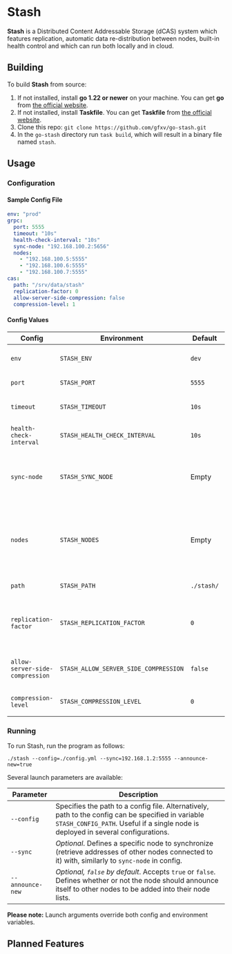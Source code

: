 # Stash

**Stash** is a Distributed Content Addressable Storage (dCAS) system which features replication, automatic data re-distribution between nodes, built-in health control and which can run both locally and in cloud.

## Building

To build **Stash** from source:

1) If not installed, install **go 1.22 or newer** on your machine. You can get **go** from [the official website](https://go.dev/doc/install).
2) If not installed, install **Taskfile**. You can get **Taskfile** from [the official website](https://taskfile.dev/installation/).
3) Clone this repo: `git clone https://github.com/gfxv/go-stash.git`
4) In the `go-stash` directory run `task build`, which will result in a binary file named `stash`.

## Usage

### Configuration

#### Sample Config File

```yml
env: "prod"
grpc:
  port: 5555
  timeout: "10s"
  health-check-interval: "10s"
  sync-node: "192.168.100.2:5656"
  nodes:
    - "192.168.100.5:5555"
    - "192.168.100.6:5555"
    - "192.168.100.7:5555"
cas:
  path: "/srv/data/stash"
  replication-factor: 0
  allow-server-side-compression: false
  compression-level: 1
```

#### Config Values

| Config | Environment | Default | Description |
| ------ | ----------- | ------- | ----------- |
| `env` | `STASH_ENV` | `dev` | Accepts `prod` or `dev`. Defines environment in which app will run. |
| `port` | `STASH_PORT` | `5555` | Defines the port where Stash will listen for connections. |
| `timeout` | `STASH_TIMEOUT` | `10s` | Defines the duration before a request is considered timed out. |
| `health-check-interval` | `STASH_HEALTH_CHECK_INTERVAL` | `10s` | Sets the interval for health check pings to be sent to the nodes in the system. |
| `sync-node` | `STASH_SYNC_NODE` | Empty | Defines a specific node to synchronize (retrieve addresses of other nodes connected to it) with. **Optional if `nodes` list is specified.** |
| `nodes` | `STASH_NODES` | Empty | List of nodes that the server can communicate with. When supplied via environment, the list is separated with semicolons (`0.0.0.0:5555;1.1.1.1:5555`). **Optional if `sync-node` is specified.** |
| `path` | `STASH_PATH` | `./stash/` | Path to a directory in which stored data will be located. |
| `replication-factor` | `STASH_REPLICATION_FACTOR` | `0` | Defines the replication factor (how much copies of the data to make) for Stash. `0` results in 1 copy (no replication), `1` results in 2 copies, etc.. |
| `allow-server-side-compression` | `STASH_ALLOW_SERVER_SIDE_COMPRESSION` | `false` | Accepts `true` or `false`. This flag determines whether server-side compression is permitted. |
| `compression-level` | `STASH_COMPRESSION_LEVEL` | `0` | Defines the level of compression to be applied to the stored data (up to `4`). |

### Running

To run Stash, run the program as follows:

`./stash --config=./config.yml --sync=192.168.1.2:5555 --announce-new=true`

Several launch parameters are available:

| Parameter | Description |
| --------- | ----------- |
| `--config` | Specifies the path to a config file. Alternatively, path to the config can be specified in variable `STASH_CONFIG_PATH`. Useful if a single node is deployed in several configurations. |
| `--sync` | _Optional_. Defines a specific node to synchronize (retrieve addresses of other nodes connected to it) with, similarly to `sync-node` in config. |
| `--announce-new` | _Optional, `false` by default_. Accepts `true` or `false`. Defines whether or not the node should announce itself to other nodes to be added into their node lists.

**Please note:** Launch arguments override both config and environment variables.


## Planned Features